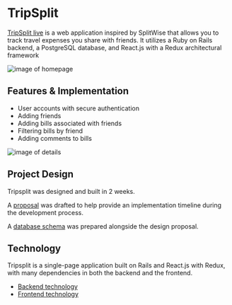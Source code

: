 # TripSplit

[TripSplit live][heroku] is a web application inspired by SplitWise that allows you to track travel expenses you share with friends. It utilizes a Ruby on Rails backend, a PostgreSQL database, and React.js with a Redux architectural framework

![image of homepage][home page]


## Features & Implementation
- User accounts with secure authentication
- Adding friends
- Adding bills associated with friends
- Filtering bills by friend
- Adding comments to bills

![image of details][details]


## Project Design
Tripsplit was designed and built in 2 weeks.

A [proposal][proposal] was drafted to help provide an implementation timeline during the development process.

A [database schema][schema] was prepared alongside the design proposal.

## Technology

Tripsplit is a single-page application built on Rails and React.js with Redux, with many dependencies in both the backend and the frontend.

- [Backend technology][backend]
- [Frontend technology][frontend]

[home page]: http://res.cloudinary.com/dogzxn5h4/image/upload/v1490983629/images/welcome.png "Tripsplit home page"
[details]: http://res.cloudinary.com/dogzxn5h4/image/upload/v1490983601/images/details.png "Bill details"
[proposal]: ./docs/proposal.md
[schema]: ./docs/schema.md
[backend]: ./docs/backend.md
[frontend]: ./docs/frontend.md
[heroku]: http://tripsplit28.heroku.com
